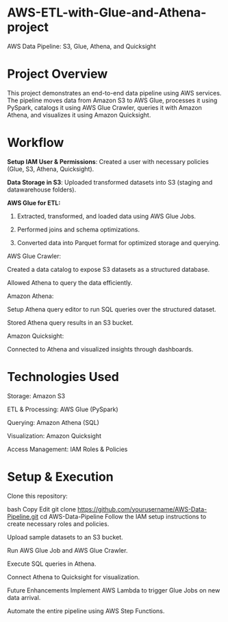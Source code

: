 # AWS-ETL-with-Glue-and-Athena-project
AWS Data Pipeline: S3, Glue, Athena, and Quicksight

# Project Overview
This project demonstrates an end-to-end data pipeline using AWS services. The pipeline moves data from Amazon S3 to AWS Glue, processes it using PySpark, catalogs it using AWS Glue Crawler, queries it with Amazon Athena, and visualizes it using Amazon Quicksight.

# Workflow
**Setup IAM User & Permissions**: Created a user with necessary policies (Glue, S3, Athena, Quicksight).

**Data Storage in S3**: Uploaded transformed datasets into S3 (staging and datawarehouse folders).

**AWS Glue for ETL:**

1. Extracted, transformed, and loaded data using AWS Glue Jobs.

2. Performed joins and schema optimizations.

3. Converted data into Parquet format for optimized storage and querying.

AWS Glue Crawler:

Created a data catalog to expose S3 datasets as a structured database.

Allowed Athena to query the data efficiently.

Amazon Athena:

Setup Athena query editor to run SQL queries over the structured dataset.

Stored Athena query results in an S3 bucket.

Amazon Quicksight:

Connected to Athena and visualized insights through dashboards.

# Technologies Used
Storage: Amazon S3

ETL & Processing: AWS Glue (PySpark)

Querying: Amazon Athena (SQL)

Visualization: Amazon Quicksight

Access Management: IAM Roles & Policies

# Setup & Execution
Clone this repository:

bash
Copy
Edit
git clone https://github.com/yourusername/AWS-Data-Pipeline.git
cd AWS-Data-Pipeline
Follow the IAM setup instructions to create necessary roles and policies.

Upload sample datasets to an S3 bucket.

Run AWS Glue Job and AWS Glue Crawler.

Execute SQL queries in Athena.

Connect Athena to Quicksight for visualization.

Future Enhancements
Implement AWS Lambda to trigger Glue Jobs on new data arrival.

Automate the entire pipeline using AWS Step Functions.

